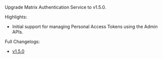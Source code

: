 Upgrade Matrix Authentication Service to v1.5.0.

Highlights:
- Initial support for managing Personal Access Tokens using the Admin APIs.

Full Changelogs:
- [v1.5.0](https://github.com/element-hq/matrix-authentication-service/releases/tag/v1.5.0)
